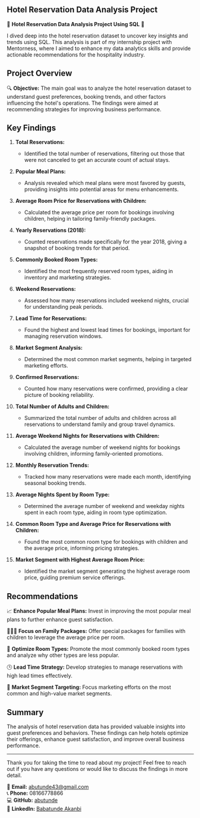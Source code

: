 ## Hotel Reservation Data Analysis Project

🚀 **Hotel Reservation Data Analysis Project Using SQL** 🚀

 I dived deep into the hotel reservation dataset to uncover key insights and trends using SQL. This analysis is part of my internship project with Mentorness, where I aimed to enhance my data analytics skills and provide actionable recommendations for the hospitality industry.

## Project Overview

🔍 **Objective:**
The main goal was to analyze the hotel reservation dataset to understand guest preferences, booking trends, and other factors influencing the hotel's operations. The findings were aimed at recommending strategies for improving business performance.

## Key Findings

1. **Total Reservations:**
   - Identified the total number of reservations, filtering out those that were not canceled to get an accurate count of actual stays.

2. **Popular Meal Plans:**
   - Analysis revealed which meal plans were most favored by guests, providing insights into potential areas for menu enhancements.

3. **Average Room Price for Reservations with Children:**
   - Calculated the average price per room for bookings involving children, helping in tailoring family-friendly packages.

4. **Yearly Reservations (2018):**
   - Counted reservations made specifically for the year 2018, giving a snapshot of booking trends for that period.

5. **Commonly Booked Room Types:**
   - Identified the most frequently reserved room types, aiding in inventory and marketing strategies.

6. **Weekend Reservations:**
   - Assessed how many reservations included weekend nights, crucial for understanding peak periods.

7. **Lead Time for Reservations:**
   - Found the highest and lowest lead times for bookings, important for managing reservation windows.

8. **Market Segment Analysis:**
   - Determined the most common market segments, helping in targeted marketing efforts.

9. **Confirmed Reservations:**
   - Counted how many reservations were confirmed, providing a clear picture of booking reliability.

10. **Total Number of Adults and Children:**
    - Summarized the total number of adults and children across all reservations to understand family and group travel dynamics.

11. **Average Weekend Nights for Reservations with Children:**
    - Calculated the average number of weekend nights for bookings involving children, informing family-oriented promotions.

12. **Monthly Reservation Trends:**
    - Tracked how many reservations were made each month, identifying seasonal booking trends.

13. **Average Nights Spent by Room Type:**
    - Determined the average number of weekend and weekday nights spent in each room type, aiding in room type optimization.

14. **Common Room Type and Average Price for Reservations with Children:**
    - Found the most common room type for bookings with children and the average price, informing pricing strategies.

15. **Market Segment with Highest Average Room Price:**
    - Identified the market segment generating the highest average room price, guiding premium service offerings.

## Recommendations

📈 **Enhance Popular Meal Plans:** Invest in improving the most popular meal plans to further enhance guest satisfaction.

👨‍👩‍👧 **Focus on Family Packages:** Offer special packages for families with children to leverage the average price per room.

🏨 **Optimize Room Types:** Promote the most commonly booked room types and analyze why other types are less popular.

🕒 **Lead Time Strategy:** Develop strategies to manage reservations with high lead times effectively.

🎯 **Market Segment Targeting:** Focus marketing efforts on the most common and high-value market segments.

## Summary

The analysis of hotel reservation data has provided valuable insights into guest preferences and behaviors. These findings can help hotels optimize their offerings, enhance guest satisfaction, and improve overall business performance.

---

Thank you for taking the time to read about my project! Feel free to reach out if you have any questions or would like to discuss the findings in more detail.

📧 **Email:** abutunde43@gmail.com  
📞 **Phone:** 08166778866  
💻 **GitHub:** [abutunde](https://github.com/abutunde/)  
🔗 **LinkedIn:** [Babatunde Akanbi](http://www.linkedin.com/in/babatunde-akanbi-60682a13b)
